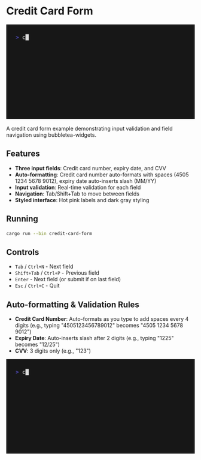 # Credit Card Form

<img width="1200" src="./credit-card-form.gif" />

A credit card form example demonstrating input validation and field navigation using bubbletea-widgets.

## Features

- **Three input fields**: Credit card number, expiry date, and CVV
- **Auto-formatting**: Credit card number auto-formats with spaces (4505 1234 5678 9012), expiry date auto-inserts slash (MM/YY)
- **Input validation**: Real-time validation for each field
- **Navigation**: Tab/Shift+Tab to move between fields
- **Styled interface**: Hot pink labels and dark gray styling

## Running

```bash
cargo run --bin credit-card-form
```

## Controls

- `Tab` / `Ctrl+N` - Next field
- `Shift+Tab` / `Ctrl+P` - Previous field
- `Enter` - Next field (or submit if on last field)
- `Esc` / `Ctrl+C` - Quit

## Auto-formatting & Validation Rules

- **Credit Card Number**: Auto-formats as you type to add spaces every 4 digits (e.g., typing "4505123456789012" becomes "4505 1234 5678 9012")
- **Expiry Date**: Auto-inserts slash after 2 digits (e.g., typing "1225" becomes "12/25")
- **CVV**: 3 digits only (e.g., "123")

<img width="800" src="./credit-card-form.gif" />